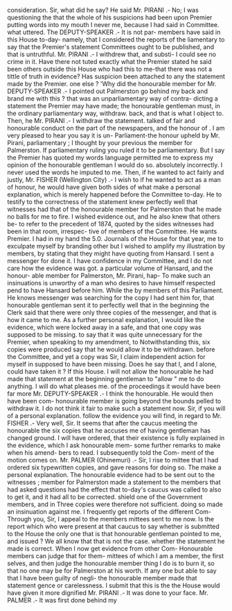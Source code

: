 consideration. Sir, what did he say? He said Mr. PIRANI .- No; I was questioning the that the whole of his suspicions had been upon Premier putting words into my mouth I never me, because I had said in Committee. what uttered. The DEPUTY-SPEAKER .- It is not par- members have said in this House to-day- namely, that I considered the reports of the liamentary to say that the Premier's statement Committees ought to be published, and that is untruthful. Mr. PIRANI .- I withdrew that, and substi- I could see no crime in it. Have there not tuted exactly what the Premier stated he said been others outside this House who had this to me-that there was not a tittle of truth in evidence? Has suspicion been attached to any the statement made by the Premier. one else ? 'Why did the honourable member for Mr. DEPUTY-SPEAKER .- I pointed out Palmerston go behind my back and brand me with this ? that was an unparliamentary way of contra- dicting a statement the Premier may have made; the honourable gentleman must, in the ordinary parliamentary way, withdraw. back, and that is what I object to. Then, he Mr. PIRANI .- I withdraw the statement. talked of fair and honourable conduct on the part of the newspapers, and the honour of . I am very pleased to hear you say it is un- Parliament-the honour upheld by Mr. Pirani, parliamentary ; I thought by your previous the member for Palmerston. If parliamentary ruling you ruled it to be parliamentary. But I say the Premier has quoted my words language permitted me to express my opinion of the honourable gentleman I would do so. absolutely incorrectly. I never used the words he imputed to me. Then, if he wanted to act fairly and justly, Mr. FISHER (Wellington City) .- I wish to if he wanted to act as a man of honour, he would have given both sides of what make a personal explanation, which is merely happened before the Committee to-day. He to testify to the correctness of the statement knew perfectly well that witnesses had that of the honourable member for Palmerston that he made no balls for me to fire. I wished evidence out, and he also knew that others be- to refer to the precedent of 1874, quoted by the sides witnesses had been in that room, irrespec- tive of members of the Committee. He wants Premier. I had in my hand the 5.0. Journals of the House for that year, me to exculpate myself by branding other but I wished to amplify my illustration by members, by stating that they might have quoting from Hansard. I sent a messenger for done it. I have confidence in my Committee, and I do not care how the evidence was got. a particular volume of Hansard, and the honour- able member for Palmerston, Mr. Pirani, hap- To make such an insinuations is unworthy of a man who desires to have himself respected pend to have Hansard before him. While the by members of this Parliament. He knows messenger was searching for the copy I had sent him for, that honourable gentleman sent it to perfectly well that in the beginning the Clerk said that there were only three copies of the messenger, and that is how it came to me. As a further personal explanation, I would like the evidence, which were locked away in a safe, and that one copy was supposed to be missing. to say that it was quite unnecessary for the Premier, when speaking to my amendment, to Notwithstanding this, six copies were produced say that he would allow it to be withdrawn. before the Committee, and yet a copy was Sir, I claim independent action for myself in supposed to have been missing. Does he say that I, and I alone, could have taken it ? If this House. I will not allow the honourable he had made that statement at the beginning gentleman to "allow " me to do anything. I will do what pleases me. of the proceedings it would have been far more Mr. DEPUTY-SPEAKER .- I think the honourable. He would then have been com- honourable member is going beyond the bounds pelled to withdraw it. I do not think it fair to make such a statement now. Sir, if you will of a personal explanation. follow the evidence you will find, in regard to Mr. FISHER .- Very well, Sir. It seems that after the caucus meeting the honourable the six copies that he accuses me of having gentleman has changed ground. I will have ordered, that their existence is fully explained in the evidence, which I ask honourable mem- some further remarks to make when his amend- bers to read. I subsequently told the Com- ment of the motion comes on. Mr. PALMER (Ohinemuri) .- Sir, I rise to mittee that I had ordered six typewritten copies, and gave reasons for doing so. The make a personal explanation. The honourable evidence had to be sent out to the witnesses ; member for Palmerston made a statement to the members that had asked questions had the effect that to-day's caucus was called to also to get it, and it had all to be corrected. shield one of the Government members, and in Three copies were therefore not sufficient. doing so made an insinuation against me. I frequently get reports of the different Com- Through you, Sir, I appeal to the members mittees sent to me now. Is the report which who were present at that caucus to say whether is submitted to the House the only one that is that honourable gentleman pointed to me, and issued ? We all know that that is not the case. whether the statement he made is correct. When I now get evidence from other Com- Honourable members can judge that for them- mittees of which I am a member, the first selves, and then judge the honourable member thing I do is to burn it, so that no one may be for Palmerston at his worth. If any one but able to say that I have been guilty of negli- the honourable member made that statement gence or carelessness. I submit that this is the the House would have given it more dignified Mr. PIRANI .- It was done to your face. Mr. PALMER .- It was first done behind my 